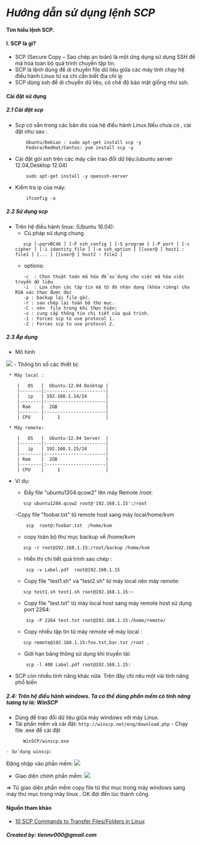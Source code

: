 _***Hướng dẫn sử dụng lệnh SCP***_
========
#### Tìm hiểu lệnh SCP.

#### I. SCP là gì?
- SCP (Secure Copy – Sao chép an toàn) là một ứng dụng sử dụng SSH để mã hóa toàn bộ quá trình chuyển tập tin.
- SCP  là lệnh dùng để di chuyển file dữ liệu giữa các máy tính chạy hệ điều hành Linux từ xa chỉ cần biết địa chỉ ip
- SCP dùng ssh để di chuyển dữ liệu, có chế độ bảo mật giống như ssh.
#### Cài đặt sử dụng

##### 2.1 Cài đặt scp
- Scp có sẵn trong các bản dis của hệ điều hành Linux.Nếu chưa có , cài đặt như sau :

	```
		Ubuntu/Debian : sudo apt-get install scp -y
		Fedora/RedHat/Centos: yum install scp -y

- Cài đặt gói ssh trên các máy cần trao đổi dữ liệu:(ubuntu server 12.04,Desktop 12.04)
	```
		sudo apt-get install -y openssh-server

- Kiểm tra ip của máy:
	```
		ifconfig -a

##### 2.2 Sử dụng scp
- Trên hệ điều hành linux: (Ubuntu 16.04):
	- Cú pháp sử dụng chung
	 ```
		scp [-pqrvBC46 ] [-F ssh_config ] [-S program ] [-P port ] [-c cipher ] [-i identity_file ] [-o ssh_option ] [[user@ ] host1 : file1 ] [... ] [[user@ ] host2 : file2 ]
	 ```
	- options:
	 ```
		-c  : Chọn thuật toán mã hóa để sử dụng cho việc mã hóa việc truyền dữ liệu
		-i  : Lựa chọn các tập tin mà từ đó nhận dạng (khóa riêng) cho RSA xác thực được đọc
		-p : backup lại file gốc.
		-r : sao chép lại toàn bộ thư mục.
		-C : nén  file trong khi thực hiện:
		-v : cung cấp thông tin chi tiết của quá trình.
		-1 : Forces scp to use protocol 1.
		-2 : Forces scp to use protocol 2.
	 ```
##### 2.3 Áp dụng
- Mô hình
<img src="http://i.imgur.com/lk1NK6i.png">
- Thông tin số các thiết bị:

```
 * Máy local :
       
	|   OS   |  Ubuntu-12.04 Desktop |
	|--------|:----------------------|
	|   ip   | 192.168.1.14/24       |
	|--------|:----------------------|
	| Ram    |  2GB                  |
	|------- |:----------------------|
	| CPU    |     1                 |
```
````
 * Máy remote: 

	|   OS   |  Ubuntu-12.04 Server  |
	|--------|:----------------------|
	|   ip   | 192.168.1.15/24       |
	|--------|:----------------------|
	| Ram    |  2GB                  |
	|--------|:----------------------|
	| CPU    |     1                 |
````

 * Ví dụ:
  
	- Đẩy file "ubuntu1204.qcow2" lên máy Remote /root:
	 ```
		scp ubuntu1204.qcow2 root@'192.168.1.15':/root
	 ```
	-Copy  file "foobar.txt" từ remote host sang máy local/home/kvm
	````
		scp  root@:foobar.txt  /home/kvm
	````

	- copy toàn bộ thư mục backup về /home/kvm
	 ```
		scp -r root@192.168.1.15:/root/backup /home/kvm
	 ```

	- Hiển thị chi tiết quá trình sao chép : 
	````
		scp -v Label.pdf  root@192.168.1.15
	````

	- Copy file "test1.sh" và  "test2.sh" từ máy local nên máy remote:
	 ```
		scp test1.sh test1.sh root@192.168.1.15:~
	 ```

	- Copy file "test.txt" từ máy local host sang máy  remote host sử dụng port 2264:
	````
		scp -P 2264 test.txt root@192.168.1.15:/home/remote/
	````
	- Copy nhiều tập tin từ máy remote về máy local : 
	 ```
		scp remote@192.168.1.15:foo.txt,bar.txt /root .
	 ```
	- Giới hạn băng thông sử dụng khi truyền tải:
	````
		scp -l 400 Label.pdf root@192.168.1.15:
	````
 * SCP còn nhiều tính năng khác nữa. Trên đây chỉ nêu một vài tính năng phổ biến
##### 2.4: Trên hệ điều hành windows. Ta có thể dùng phần mềm có tính năng tương tự là: WinSCP
   - Dùng để trao đổi dữ liệu giữa máy windows với máy Linux.
   - Tải phần mềm và cài đặt:
	```
		http://winscp.net/eng/download.php
	```	
	- Chạy file .exe để  cài đặt
	 ````
		WinSCP/winscp.exe
	 ````
	- Sử dụng winscp: 
Đăng nhập vào phần mềm:
		<img src="http://i.imgur.com/gIdXo3C.png">


- Giao diện chính phần mềm:
		<img src="http://i.imgur.com/NqimEhz.png">


=> Từ giao diện phần mềm copy file từ thư mục trong  máy windows sang máy thư mục trong máy linux . OK đợi đến lúc thành công
#### Nguồn tham khảo 
- [10 SCP Commands to Transfer Files/Folders in Linux](http://www.tecmint.com/scp-commands-examples)



##### Created by: ***_tiennv000@gmail.com_***
